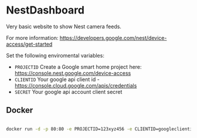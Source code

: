 # NestDashboard

Very basic website to show Nest camera feeds.

For more information: https://developers.google.com/nest/device-access/get-started

Set the following enviromental variables:

- `PROJECTID` Create a Google smart home project here: https://console.nest.google.com/device-access
- `CLIENTID` Your google api client id - https://console.cloud.google.com/apis/credentials
- `SECRET` Your google api account client secret

## Docker

```bash

docker run -d -p 80:80 -e PROJECTID=123xyz456 -e CLIENTID=googleclientid.com -e SECRET=clientsecret ghcr.io/jamescoverdale/nestdashboard:latest

```
 
